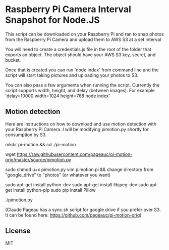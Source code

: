 # Raspberry Pi Camera Interval Snapshot for Node.JS

This script can be downloaded on your Raspberry Pi and ran to snap photos
from the Raspberry Pi Camera and upload them to AWS S3 at a set interval

You will need to create a credentials.js file in the root of the folder
that exports an object. The object should have your AWS S3 key, secret, and bucket.

Once that is created you can run 'node index' from command line and the script will start
taking pictures and uploading your photos to S3.

You can also pass a few arguments when running the script. Currently the script supports
width, height, and delay (between images). For example 'delay=10000 width=1024 height=768 node index'

## Motion detection

Here are instructions on how to download and use motion detection with your Raspberry Pi Camera.
I will be modifying pimotion.py shortly for consumption by S3.


mkdir pi-motion && cd ./pi-motion

wget https://raw.githubusercontent.com/pageauc/pi-motion-orig/master/source/pimotion.py

sudo chmod u+x pimotion.py
vim pimotion.pi && change directory from "google_drive" to "photos" (or whatever you want)

sudo apt-get install python-dev
sudo apt-get install libjpeg-dev
sudo apt-get install python-pip
sudo pip install Pillow

./pimotion.py

(Claude Pageau has a sync.sh script for google drive if you prefer over S3.
It can be found here: https://github.com/pageauc/pi-motion-orig)

## License

MIT